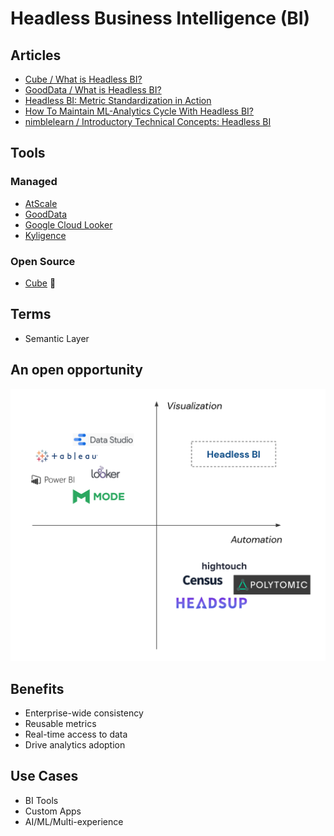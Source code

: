 # Headless Business Intelligence (BI)

## Articles

- [Cube / What is Headless BI?](https://cube.dev/blog/headless-bi)
- [GoodData / What is Headless BI?](https://gooddata.com/headless-bi)
- [Headless BI: Metric Standardization in Action](https://betterprogramming.pub/headless-bi-metric-standardization-in-action-afb2ac7e89b6)
- [How To Maintain ML-Analytics Cycle With Headless BI?](https://medium.com/gooddata-developers/how-to-maintain-ml-analytics-cycle-with-headless-bi-815aceac5027)
- [nimblelearn / Introductory Technical Concepts: Headless BI](https://nimblelearn.com/blog/what-is-headless-bi-and-what-should-i-know-about-it)

<!--
https://basecase.vc/blog/headless-bi
-->

## Tools

### Managed

- [AtScale](https://atscale.com)
- [GoodData](https://gooddata.com)
- [Google Cloud Looker](/gcp/looker.md)
- [Kyligence](https://kyligence.io)

### Open Source

- [Cube](/cube/README.md) 🌟

## Terms

- Semantic Layer

## An open opportunity

![Headless BI Market Map](/assets/images/headless/headless-bi-market-map.png)

## Benefits

- Enterprise-wide consistency
- Reusable metrics
- Real-time access to data
- Drive analytics adoption

## Use Cases

- BI Tools
- Custom Apps
- AI/ML/Multi-experience
